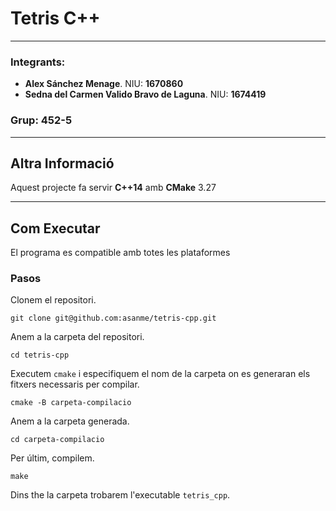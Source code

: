 # Tetris C++

___

### Integrants:

* **Alex Sánchez Menage**. NIU: **1670860**
* **Sedna del Carmen Valido Bravo de Laguna**. NIU: **1674419**

### Grup: **452-5**

___

## Altra Informació
Aquest projecte fa servir **C++14** amb **CMake** 3.27

___
## Com Executar
El programa es compatible amb totes les plataformes

### Pasos
Clonem el repositori.

``
git clone git@github.com:asanme/tetris-cpp.git
``

Anem a la carpeta del repositori.

``
cd tetris-cpp
``

Executem `cmake` i especifiquem el nom de la carpeta on es generaran els fitxers necessaris per compilar.

``
cmake -B carpeta-compilacio
``

Anem a la carpeta generada.

``
cd carpeta-compilacio
``

Per últim, compilem.

``
make
``

Dins the la carpeta trobarem l'executable `tetris_cpp`.
